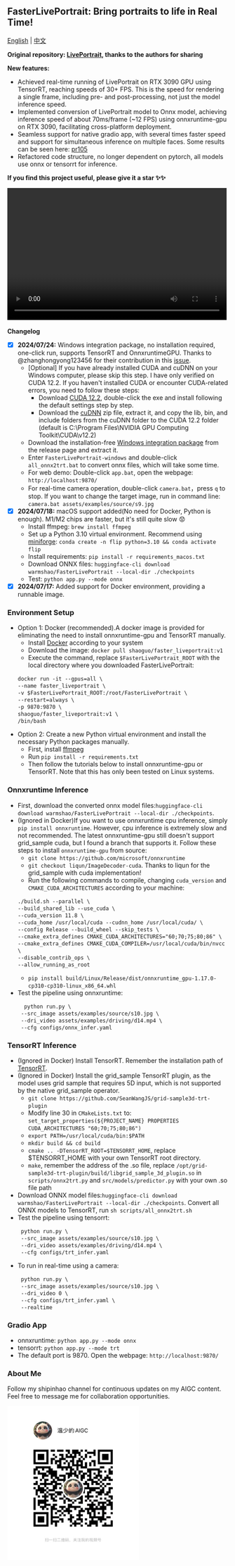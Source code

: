 ## FasterLivePortrait: Bring portraits to life in Real Time!
<a href="README.md">English</a> | <a href="README_CN.md">中文</a>

**Original repository: [LivePortrait](https://github.com/KwaiVGI/LivePortrait), thanks to the authors for sharing**

**New features:**
* Achieved real-time running of LivePortrait on RTX 3090 GPU using TensorRT, reaching speeds of 30+ FPS. This is the speed for rendering a single frame, including pre- and post-processing, not just the model inference speed.
* Implemented conversion of LivePortrait model to Onnx model, achieving inference speed of about 70ms/frame (~12 FPS) using onnxruntime-gpu on RTX 3090, facilitating cross-platform deployment.
* Seamless support for native gradio app, with several times faster speed and support for simultaneous inference on multiple faces. Some results can be seen here: [pr105](https://github.com/KwaiVGI/LivePortrait/pull/105)
* Refactored code structure, no longer dependent on pytorch, all models use onnx or tensorrt for inference.

**If you find this project useful, please give it a star ✨✨**

<video src="https://github.com/user-attachments/assets/716d61a7-41ae-483a-874d-ea1bf345bd1a" controls="controls" width="500" height="300">您的浏览器不支持播放该视频！</video>

**Changelog**
- [x] **2024/07/24:** Windows integration package, no installation required, one-click run, supports TensorRT and OnnxruntimeGPU. Thanks to @zhanghongyong123456 for their contribution in this [issue](https://github.com/warmshao/FasterLivePortrait/issues/22).
  - [Optional] If you have already installed CUDA and cuDNN on your Windows computer, please skip this step. I have only verified on CUDA 12.2. If you haven't installed CUDA or encounter CUDA-related errors, you need to follow these steps:
    - Download [CUDA 12.2](https://developer.nvidia.com/cuda-12-2-0-download-archive?target_os=Windows&target_arch=x86_64), double-click the exe and install following the default settings step by step.
    - Download the [cuDNN](https://developer.nvidia.com/downloads/compute/cudnn/secure/8.9.7/local_installers/12.x/cudnn-windows-x86_64-8.9.7.29_cuda12-archive.zip) zip file, extract it, and copy the lib, bin, and include folders from the cuDNN folder to the CUDA 12.2 folder (default is C:\Program Files\NVIDIA GPU Computing Toolkit\CUDA\v12.2)
  - Download the installation-free [Windows integration package](https://github.com/warmshao/FasterLivePortrait/releases) from the release page and extract it.
  - Enter `FasterLivePortrait-windows` and double-click `all_onnx2trt.bat` to convert onnx files, which will take some time.
  - For web demo: Double-click `app.bat`, open the webpage: `http://localhost:9870/`
  - For real-time camera operation, double-click `camera.bat`，press `q` to stop. If you want to change the target image, run in command line: `camera.bat assets/examples/source/s9.jpg`
- [x] **2024/07/18:** macOS support added(No need for Docker, Python is enough). M1/M2 chips are faster, but it's still quite slow 😟
  - Install ffmpeg: `brew install ffmpeg`
  - Set up a Python 3.10 virtual environment. Recommend using [miniforge](https://github.com/conda-forge/miniforge): `conda create -n flip python=3.10 && conda activate flip`
  - Install requirements: `pip install -r requirements_macos.txt`
  - Download ONNX files: `huggingface-cli download warmshao/FasterLivePortrait --local-dir ./checkpoints`
  - Test: `python app.py --mode onnx`
- [x] **2024/07/17:** Added support for Docker environment, providing a runnable image.

### Environment Setup
* Option 1: Docker (recommended).A docker image is provided for  eliminating the need to install onnxruntime-gpu and TensorRT manually.
  * Install [Docker](https://docs.docker.com/desktop/install/windows-install/) according to your system
  * Download the image: `docker pull shaoguo/faster_liveportrait:v1`
  * Execute the command, replace `$FasterLivePortrait_ROOT` with the local directory where you downloaded FasterLivePortrait:
  ```shell
  docker run -it --gpus=all \
  --name faster_liveportrait \
  -v $FasterLivePortrait_ROOT:/root/FasterLivePortrait \
  --restart=always \
  -p 9870:9870 \
  shaoguo/faster_liveportrait:v1 \
  /bin/bash
  ```
* Option 2: Create a new Python virtual environment and install the necessary Python packages manually.
  * First, install [ffmpeg](https://www.ffmpeg.org/download.html)
  * Run `pip install -r requirements.txt`
  * Then follow the tutorials below to install onnxruntime-gpu or TensorRT. Note that this has only been tested on Linux systems.

### Onnxruntime Inference
* First, download the converted onnx model files:`huggingface-cli download warmshao/FasterLivePortrait --local-dir ./checkpoints`.
* (Ignored in Docker)If you want to use onnxruntime cpu inference, simply `pip install onnxruntime`. However, cpu inference is extremely slow and not recommended. The latest onnxruntime-gpu still doesn't support grid_sample cuda, but I found a branch that supports it. Follow these steps to install `onnxruntime-gpu` from source:
  * `git clone https://github.com/microsoft/onnxruntime`
  * `git checkout liqun/ImageDecoder-cuda`. Thanks to liqun for the grid_sample with cuda implementation!
  * Run the following commands to compile, changing `cuda_version` and `CMAKE_CUDA_ARCHITECTURES` according to your machine:
  ```shell
  ./build.sh --parallel \
  --build_shared_lib --use_cuda \
  --cuda_version 11.8 \
  --cuda_home /usr/local/cuda --cudnn_home /usr/local/cuda/ \
  --config Release --build_wheel --skip_tests \
  --cmake_extra_defines CMAKE_CUDA_ARCHITECTURES="60;70;75;80;86" \
  --cmake_extra_defines CMAKE_CUDA_COMPILER=/usr/local/cuda/bin/nvcc \
  --disable_contrib_ops \
  --allow_running_as_root
  ```
  * `pip install build/Linux/Release/dist/onnxruntime_gpu-1.17.0-cp310-cp310-linux_x86_64.whl`
* Test the pipeline using onnxruntime:
    ```
      python run.py \
     --src_image assets/examples/source/s10.jpg \
     --dri_video assets/examples/driving/d14.mp4 \
     --cfg configs/onnx_infer.yaml
     ```
### TensorRT Inference
* (Ignored in Docker) Install TensorRT. Remember the installation path of [TensorRT](https://developer.nvidia.com/tensorrt).
* (Ignored in Docker) Install the grid_sample TensorRT plugin, as the model uses grid sample that requires 5D input, which is not supported by the native grid_sample operator.
  * `git clone https://github.com/SeanWangJS/grid-sample3d-trt-plugin`
  * Modify line 30 in `CMakeLists.txt` to: `set_target_properties(${PROJECT_NAME} PROPERTIES CUDA_ARCHITECTURES "60;70;75;80;86")`
  * `export PATH=/usr/local/cuda/bin:$PATH`
  * `mkdir build && cd build`
  * `cmake .. -DTensorRT_ROOT=$TENSORRT_HOME`, replace $TENSORRT_HOME with your own TensorRT root directory.
  * `make`, remember the address of the .so file, replace `/opt/grid-sample3d-trt-plugin/build/libgrid_sample_3d_plugin.so` in `scripts/onnx2trt.py` and `src/models/predictor.py` with your own .so file path
* Download ONNX model files:`huggingface-cli download warmshao/FasterLivePortrait --local-dir ./checkpoints`. Convert all ONNX models to TensorRT, run `sh scripts/all_onnx2trt.sh`
* Test the pipeline using tensorrt:
  ```shell
   python run.py \
   --src_image assets/examples/source/s10.jpg \
   --dri_video assets/examples/driving/d14.mp4 \
   --cfg configs/trt_infer.yaml
* To run in real-time using a camera:
  ```shell
   python run.py \
   --src_image assets/examples/source/s10.jpg \
   --dri_video 0 \
   --cfg configs/trt_infer.yaml \
   --realtime
  ```
### Gradio App
* onnxruntime: `python app.py --mode onnx`
* tensorrt: `python app.py --mode trt`
* The default port is 9870. Open the webpage: `http://localhost:9870/`

### About Me
Follow my shipinhao channel for continuous updates on my AIGC content. Feel free to message me for collaboration opportunities.

<img src="assets/shipinhao.jpg" alt="视频号" width="300" height="350">